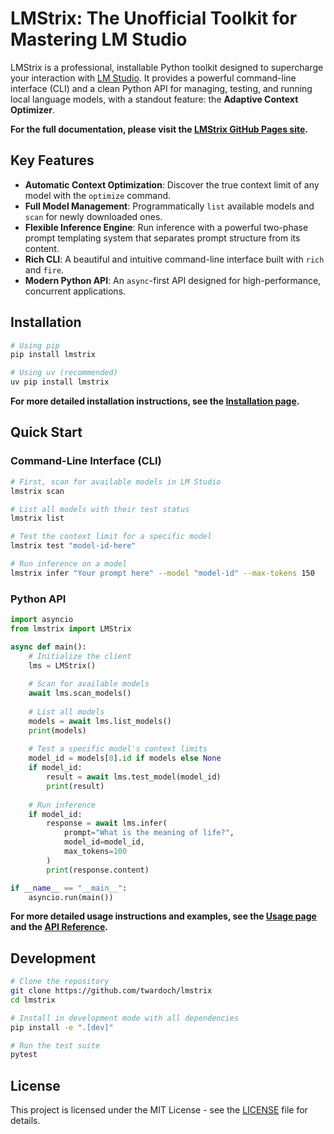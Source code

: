 # LMStrix: The Unofficial Toolkit for Mastering LM Studio

LMStrix is a professional, installable Python toolkit designed to supercharge your interaction with [LM Studio](https://lmstudio.ai/). It provides a powerful command-line interface (CLI) and a clean Python API for managing, testing, and running local language models, with a standout feature: the **Adaptive Context Optimizer**.

**For the full documentation, please visit the [LMStrix GitHub Pages site](https://twardoch.github.io/lmstrix/).**

## Key Features

- **Automatic Context Optimization**: Discover the true context limit of any model with the `optimize` command.
- **Full Model Management**: Programmatically `list` available models and `scan` for newly downloaded ones.
- **Flexible Inference Engine**: Run inference with a powerful two-phase prompt templating system that separates prompt structure from its content.
- **Rich CLI**: A beautiful and intuitive command-line interface built with `rich` and `fire`.
- **Modern Python API**: An `async`-first API designed for high-performance, concurrent applications.

## Installation

```bash
# Using pip
pip install lmstrix

# Using uv (recommended)
uv pip install lmstrix
```

**For more detailed installation instructions, see the [Installation page](https://twardoch.github.io/lmstrix/installation/).**

## Quick Start

### Command-Line Interface (CLI)

```bash
# First, scan for available models in LM Studio
lmstrix scan

# List all models with their test status
lmstrix list

# Test the context limit for a specific model
lmstrix test "model-id-here"

# Run inference on a model
lmstrix infer "Your prompt here" --model "model-id" --max-tokens 150
```

### Python API

```python
import asyncio
from lmstrix import LMStrix

async def main():
    # Initialize the client
    lms = LMStrix()
    
    # Scan for available models
    await lms.scan_models()
    
    # List all models
    models = await lms.list_models()
    print(models)
    
    # Test a specific model's context limits
    model_id = models[0].id if models else None
    if model_id:
        result = await lms.test_model(model_id)
        print(result)
    
    # Run inference
    if model_id:
        response = await lms.infer(
            prompt="What is the meaning of life?",
            model_id=model_id,
            max_tokens=100
        )
        print(response.content)

if __name__ == "__main__":
    asyncio.run(main())
```

**For more detailed usage instructions and examples, see the [Usage page](https://twardoch.github.io/lmstrix/usage/) and the [API Reference](https://twardoch.github.io/lmstrix/api/).**

## Development

```bash
# Clone the repository
git clone https://github.com/twardoch/lmstrix
cd lmstrix

# Install in development mode with all dependencies
pip install -e ".[dev]"

# Run the test suite
pytest
```

## License

This project is licensed under the MIT License - see the [LICENSE](LICENSE) file for details.
